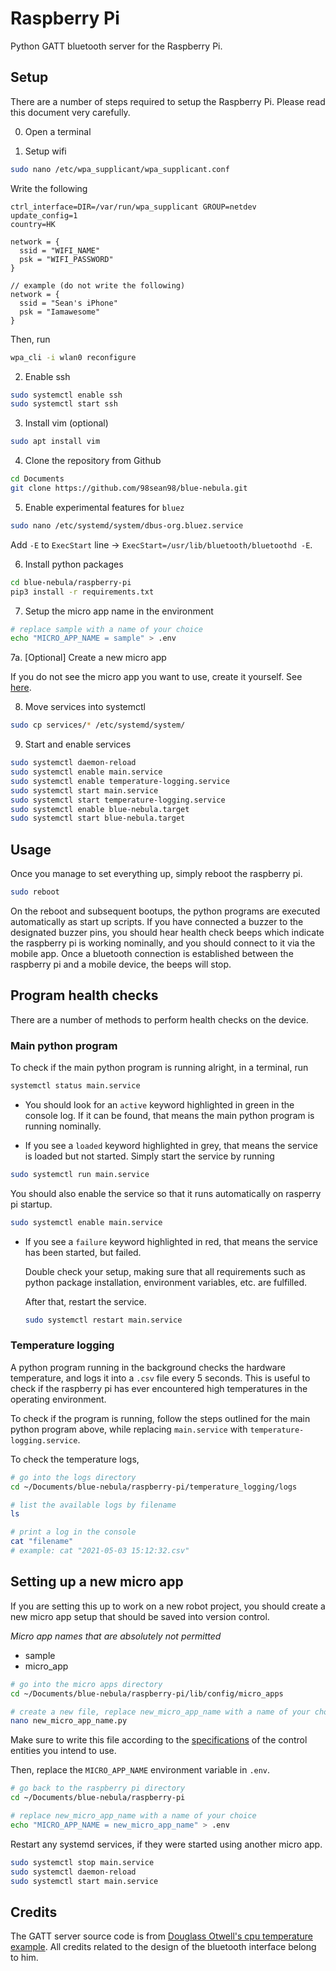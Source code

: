 # Raspberry Pi

Python GATT bluetooth server for the Raspberry Pi.

## Setup
There are a number of steps required to setup the Raspberry Pi. Please read this document very carefully.

0. Open a terminal

1. Setup wifi
```sh
sudo nano /etc/wpa_supplicant/wpa_supplicant.conf
```

  Write the following
  ```text
  ctrl_interface=DIR=/var/run/wpa_supplicant GROUP=netdev
  update_config=1
  country=HK

  network = {
  	ssid = "WIFI_NAME"
  	psk = "WIFI_PASSWORD"
  }

  // example (do not write the following)
  network = {
  	ssid = "Sean's iPhone"
  	psk = "Iamawesome"
  }
  ```

  Then, run
  ```sh
  wpa_cli -i wlan0 reconfigure
  ```

2. Enable ssh
```sh
sudo systemctl enable ssh
sudo systemctl start ssh
```

3. Install vim (optional)
```sh
sudo apt install vim
```

4. Clone the repository from Github
```sh
cd Documents
git clone https://github.com/98sean98/blue-nebula.git
```

5. Enable experimental features for `bluez`
```sh
sudo nano /etc/systemd/system/dbus-org.bluez.service
```

  Add `-E` to `ExecStart` line -> `ExecStart=/usr/lib/bluetooth/bluetoothd -E`.

6. Install python packages
```sh
cd blue-nebula/raspberry-pi
pip3 install -r requirements.txt
```

7. Setup the micro app name in the environment
```sh
# replace sample with a name of your choice
echo "MICRO_APP_NAME = sample" > .env
```

  7a. [Optional] Create a new micro app

  If you do not see the micro app you want to use, create it yourself. See [here](#new-micro-app).

8. Move services into systemctl
```sh
sudo cp services/* /etc/systemd/system/
```

9. Start and enable services
```sh
sudo systemctl daemon-reload
sudo systemctl enable main.service
sudo systemctl enable temperature-logging.service
sudo systemctl start main.service
sudo systemctl start temperature-logging.service
sudo systemctl enable blue-nebula.target
sudo systemctl start blue-nebula.target
```

## Usage
Once you manage to set everything up, simply reboot the raspberry pi.

```sh
sudo reboot
```

On the reboot and subsequent bootups, the python programs are executed automatically as start up scripts. If you have connected a buzzer to the designated buzzer pins, you should hear health check beeps which indicate the raspberry pi is working nominally, and you should connect to it via the mobile app. Once a bluetooth connection is established between the raspberry pi and a mobile device, the beeps will stop.

## Program health checks
There are a number of methods to perform health checks on the device.

### Main python program
To check if the main python program is running alright, in a terminal, run
```sh
systemctl status main.service
```
- You should look for an `active` keyword highlighted in green in the console log. If it can be found, that means the main python program is running nominally.

- If you see a `loaded` keyword highlighted in grey, that means the service is loaded but not started. Simply start the service by running
```sh
sudo systemctl run main.service
```
You should also enable the service so that it runs automatically on rasperry pi startup.
```sh
sudo systemctl enable main.service
```

- If you see a `failure` keyword highlighted in red, that means the service has been started, but failed.

  Double check your setup, making sure that all requirements such as python package installation, environment variables, etc. are fulfilled.

  After that, restart the service.
  ```sh
  sudo systemctl restart main.service
  ```

### Temperature logging
A python program running in the background checks the hardware temperature, and logs it into a `.csv` file every 5 seconds. This is useful to check if the raspberry pi has ever encountered high temperatures in the operating environment.

To check if the program is running, follow the steps outlined for the main python program above, while replacing `main.service` with `temperature-logging.service`.

To check the temperature logs,
```sh
# go into the logs directory
cd ~/Documents/blue-nebula/raspberry-pi/temperature_logging/logs

# list the available logs by filename
ls

# print a log in the console
cat "filename"
# example: cat "2021-05-03 15:12:32.csv"
```

## <a name="new-micro-app"></a> Setting up a new micro app
If you are setting this up to work on a new robot project, you should create a new micro app setup that should be saved into version control.

*Micro app names that are absolutely not permitted*
- sample
- micro_app

```sh
# go into the micro apps directory
cd ~/Documents/blue-nebula/raspberry-pi/lib/config/micro_apps

# create a new file, replace new_micro_app_name with a name of your choice
nano new_micro_app_name.py
```

Make sure to write this file according to the [specifications](lib/control_entities) of the control entities you intend to use.

Then, replace the `MICRO_APP_NAME` environment variable in `.env`.
```sh
# go back to the raspberry pi directory
cd ~/Documents/blue-nebula/raspberry-pi

# replace new_micro_app_name with a name of your choice
echo "MICRO_APP_NAME = new_micro_app_name" > .env
```

Restart any systemd services, if they were started using another micro app.
```sh
sudo systemctl stop main.service
sudo systemctl daemon-reload
sudo systemctl start main.service
```

## Credits
The GATT server source code is from [Douglass Otwell's cpu temperature example](https://github.com/douglas6/cputemp). All credits related to the design of the bluetooth interface belong to him.
